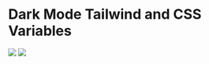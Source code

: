 # Dark Mode Tailwind and CSS Variables

<img src="https://miro.medium.com/v2/resize:fit:1400/1*lIrzd64ZdpFkEz1uz143IA.png" wight="300"/>

<img src="https://getlogovector.com/wp-content/uploads/2021/01/tailwind-css-logo-vector.png" wight="300"/>